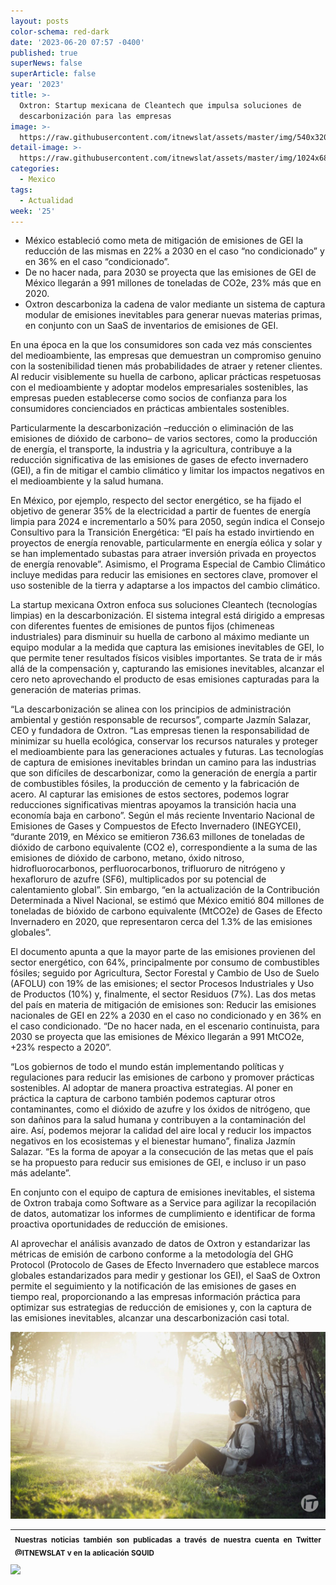 ```yaml
---
layout: posts
color-schema: red-dark
date: '2023-06-20 07:57 -0400'
published: true
superNews: false
superArticle: false
year: '2023'
title: >-
  Oxtron: Startup mexicana de Cleantech que impulsa soluciones de
  descarbonización para las empresas
image: >-
  https://raw.githubusercontent.com/itnewslat/assets/master/img/540x320/Medio-Ambiente-CO2-p.jpg
detail-image: >-
  https://raw.githubusercontent.com/itnewslat/assets/master/img/1024x680/Medio-Ambiente-CO2-g.jpg
categories:
  - Mexico
tags:
  - Actualidad
week: '25'
---
```

- México estableció como meta de mitigación de emisiones de GEI la reducción de las mismas en 22% a 2030 en el caso “no condicionado” y en 36% en el caso “condicionado”.
- De no hacer nada, para 2030 se proyecta que las emisiones de GEI de México llegarán a 991 millones de toneladas de CO2e, 23% más que en 2020.
- Oxtron descarboniza la cadena de valor mediante un sistema de captura modular de emisiones inevitables para generar nuevas materias primas, en conjunto con un SaaS de inventarios de emisiones de GEI.

En una época en la que los consumidores son cada vez más conscientes del medioambiente, las empresas que demuestran un compromiso genuino con la sostenibilidad tienen más probabilidades de atraer y retener clientes. Al reducir visiblemente su huella de carbono, aplicar prácticas respetuosas con el medioambiente y adoptar modelos empresariales sostenibles, las empresas pueden establecerse como socios de confianza para los consumidores concienciados en prácticas ambientales sostenibles. 

Particularmente la descarbonización –reducción o eliminación de las emisiones de dióxido de carbono– de varios sectores, como la producción de energía, el transporte, la industria y la agricultura, contribuye a la reducción significativa de las emisiones de gases de efecto invernadero (GEI), a fin de mitigar el cambio climático y limitar los impactos negativos en el medioambiente y la salud humana.

En México, por ejemplo, respecto del sector energético, se ha fijado el objetivo de generar 35% de la electricidad a partir de fuentes de energía limpia para 2024 e incrementarlo a 50% para 2050, según indica el Consejo Consultivo para la Transición Energética: “El país ha estado invirtiendo en proyectos de energía renovable, particularmente en energía eólica y solar y se han implementado subastas para atraer inversión privada en proyectos de energía renovable”. Asimismo, el Programa Especial de Cambio Climático incluye medidas para reducir las emisiones en sectores clave, promover el uso sostenible de la tierra y adaptarse a los impactos del cambio climático.

La startup mexicana Oxtron enfoca sus soluciones Cleantech (tecnologías limpias) en la descarbonización. El sistema integral está dirigido a empresas con diferentes fuentes de emisiones de puntos fijos (chimeneas industriales) para disminuir su huella de carbono al máximo mediante un equipo modular a la medida que captura las emisiones inevitables de GEI, lo que permite tener resultados físicos visibles importantes. Se trata de ir más allá de la compensación y, capturando las emisiones inevitables, alcanzar el cero neto aprovechando el producto de esas emisiones capturadas para la generación de materias primas.

“La descarbonización se alinea con los principios de administración ambiental y gestión responsable de recursos”, comparte Jazmín Salazar, CEO y fundadora de Oxtron. “Las empresas tienen la responsabilidad de minimizar su huella ecológica, conservar los recursos naturales y proteger el medioambiente para las generaciones actuales y futuras. Las tecnologías de captura de emisiones inevitables brindan un camino para las industrias que son difíciles de descarbonizar, como la generación de energía a partir de combustibles fósiles, la producción de cemento y la fabricación de acero. Al capturar las emisiones de estos sectores, podemos lograr reducciones significativas mientras apoyamos la transición hacia una economía baja en carbono”.
Según el más reciente Inventario Nacional de Emisiones de Gases y Compuestos de Efecto Invernadero (INEGYCEI), “durante 2019, en México se emitieron 736.63 millones de toneladas de  dióxido de carbono equivalente (CO2 e), correspondiente a la suma de las emisiones de dióxido de carbono, metano, óxido nitroso, hidrofluorocarbonos, perfluorocarbonos, trifluoruro de nitrógeno y hexafloruro de azufre (SF6), multiplicados por su potencial de calentamiento global”. Sin embargo, “en la actualización de la Contribución Determinada a Nivel Nacional, se estimó que México emitió 804 millones de toneladas de bióxido de carbono equivalente (MtCO2e) de Gases de Efecto Invernadero en 2020, que representaron cerca del 1.3% de las emisiones globales”.

El documento apunta a que la mayor parte de las emisiones provienen del sector energético, con 64%, principalmente por consumo de combustibles fósiles; seguido por Agricultura, Sector Forestal y Cambio de Uso de Suelo (AFOLU) con 19% de las emisiones; el sector Procesos Industriales y Uso de Productos (10%) y, finalmente, el sector Residuos (7%). Las dos metas del país en materia de mitigación de emisiones son: Reducir las emisiones nacionales de GEI en 22% a 2030 en el caso no condicionado y en 36% en el caso condicionado. “De no hacer nada, en el escenario continuista, para 2030 se proyecta que las emisiones de México llegarán a 991 MtCO2e, +23% respecto a 2020”.

“Los gobiernos de todo el mundo están implementando políticas y regulaciones para reducir las emisiones de carbono y promover prácticas sostenibles. Al adoptar de manera proactiva estrategias. Al poner en práctica la captura de carbono también podemos capturar otros contaminantes, como el dióxido de azufre y los óxidos de nitrógeno, que son dañinos para la salud humana y contribuyen a la contaminación del aire. Así, podemos mejorar la calidad del aire local y reducir los impactos negativos en los ecosistemas y el bienestar humano”, finaliza Jazmín Salazar. “Es la forma de apoyar a la consecución de las metas que el país se ha propuesto para reducir sus emisiones de GEI, e incluso ir un paso más adelante”.

En conjunto con el equipo de captura de emisiones inevitables, el sistema de Oxtron trabaja como Software as a Service para agilizar la recopilación de datos, automatizar los informes de cumplimiento e identificar de forma proactiva oportunidades de reducción de emisiones. 

Al aprovechar el análisis avanzado de datos de Oxtron y estandarizar las métricas de emisión de carbono conforme a la metodología del GHG Protocol (Protocolo de Gases de Efecto Invernadero que establece marcos globales estandarizados para medir y gestionar los GEI), el SaaS de Oxtron permite el seguimiento y la notificación de las emisiones de gases en tiempo real, proporcionando a las empresas información práctica para optimizar sus estrategias de reducción de emisiones y, con la captura de las emisiones inevitables, alcanzar una descarbonización casi total.

![](https://raw.githubusercontent.com/itnewslat/assets/master/img/540x320/Medio-Ambiente-CO2-p.jpg)

<table style="height: 42px;" width="569">
<tbody>
<tr>
<td style="text-align: justify;"><sub><strong>Nuestras noticias también son publicadas a través de nuestra cuenta en Twitter <a href="https://twitter.com/itnewslat?lang=es">@ITNEWSLAT</a> y en la aplicación <a href="https://squidapp.co/en/">SQUID</a></strong></sub></td>
</tr>
</tbody>
</table>

<img src="https://tracker.metricool.com/c3po.jpg?hash=56f88a41e39ab42c063cc51676587a04"/>
